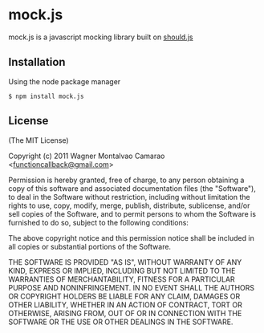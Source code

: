# mock.js

  mock.js is a javascript mocking library built on [should.js](https://github.com/visionmedia/should.js)

## Installation

  Using the node package manager
  
    $ npm install mock.js

## License

  (The MIT License)
  
  Copyright (c) 2011 Wagner Montalvao Camarao &lt;functioncallback@gmail.com&gt;
  
  Permission is hereby granted, free of charge, to any person obtaining
  a copy of this software and associated documentation files (the "Software"),
  to deal in the Software without restriction, including without limitation
  the rights to use, copy, modify, merge, publish, distribute, sublicense,
  and/or sell copies of the Software, and to permit persons to whom the
  Software is furnished to do so, subject to the following conditions:
  
  The above copyright notice and this permission notice shall be included
  in all copies or substantial portions of the Software.
  
  THE SOFTWARE IS PROVIDED "AS IS", WITHOUT WARRANTY OF ANY KIND, EXPRESS
  OR IMPLIED, INCLUDING BUT NOT LIMITED TO THE WARRANTIES OF MERCHANTABILITY,
  FITNESS FOR A PARTICULAR PURPOSE AND NONINFRINGEMENT. IN NO EVENT SHALL
  THE AUTHORS OR COPYRIGHT HOLDERS BE LIABLE FOR ANY CLAIM, DAMAGES OR
  OTHER LIABILITY, WHETHER IN AN ACTION OF CONTRACT, TORT OR OTHERWISE,
  ARISING FROM, OUT OF OR IN CONNECTION WITH THE SOFTWARE OR THE USE
  OR OTHER DEALINGS IN THE SOFTWARE.